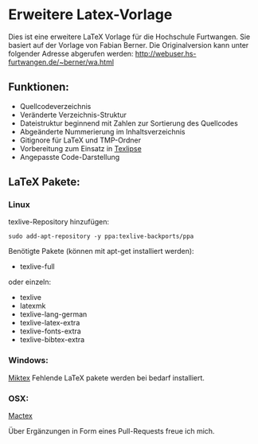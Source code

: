 # Erweitere Latex-Vorlage

Dies ist eine erweitere LaTeX Vorlage für die Hochschule Furtwangen.
Sie basiert auf der Vorlage von Fabian Berner.
Die Originalversion kann unter folgender Adresse abgerufen werden:
http://webuser.hs-furtwangen.de/~berner/wa.html


## Funktionen:

+ Quellcodeverzeichnis
+ Veränderte Verzeichnis-Struktur
+ Dateistruktur beginnend mit Zahlen zur Sortierung des Quellcodes
+ Abgeänderte Nummerierung im Inhaltsverzeichnis
+ Gitignore für LaTeX und TMP-Ordner
+ Vorbereitung zum Einsatz in [Texlipse](http://texlipse.sourceforge.net/)
+ Angepasste Code-Darstellung

## LaTeX Pakete:

### Linux 

texlive-Repository hinzufügen:

```sudo add-apt-repository -y ppa:texlive-backports/ppa```

Benötigte Pakete (können mit apt-get installiert werden):

+ texlive-full

oder einzeln:

+ texlive
+ latexmk
+ texlive-lang-german
+ texlive-latex-extra
+ texlive-fonts-extra
+ texlive-bibtex-extra

### Windows:

[Miktex](http://miktex.org/download)
Fehlende LaTeX pakete werden bei bedarf installiert.

### OSX: 
[Mactex](http://tug.org/mactex/)


Über Ergänzungen in Form eines Pull-Requests freue ich mich.
